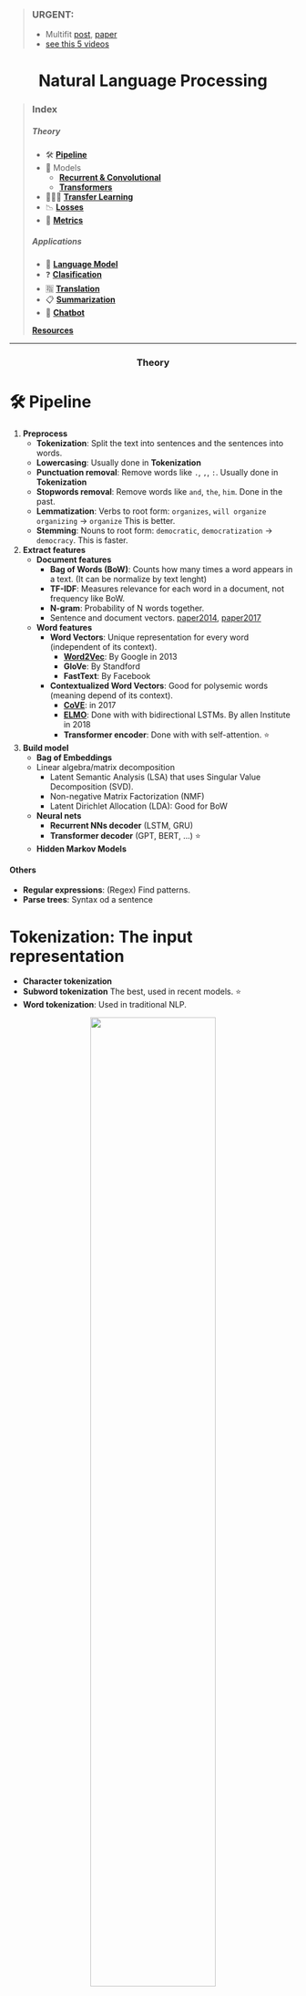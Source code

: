 > ### URGENT:
> - Multifit [post](http://nlp.fast.ai/classification/2019/09/10/multifit.html), [paper](https://arxiv.org/abs/1909.04761)
> - [see this 5 videos](https://www.youtube.com/playlist?list=PLIG2x2RJ_4LTF-IIu7-J3y_yg8LRe1WZq)


<h1 align="center">Natural Language Processing</h1>

> ### Index
>
> ##### Theory
> 
> - 🛠 [**Pipeline**](#-pipeline)
> - 🔮 Models
>   - [**Recurrent & Convolutional**](#-recurrent--convolutional-models)
>   - [**Transformers**](#-transformers-models)
> - 👨🏻‍🏫 [**Transfer Learning**](#-pipeline)
> - 📉 [**Losses**](#-losses)
> - 📏 [**Metrics**](#-metrics)
>
> ##### Applications
>
> - 🔮 [**Language Model**](#-language-model)
> - ❓ [**Clasification**](#-clasification)
> - 🈯 [**Translation**](#-translation)
> - 📋 [**Summarization**](#-summarization)
> - 🤖 [**Chatbot**](#-chatbot)
>
> [**Resources**](#resources)

---

<h3 align="center">Theory</h3>


# 🛠 Pipeline

1. **Preprocess**
   - **Tokenization**: Split the text into sentences and the sentences into words.
   - **Lowercasing**: Usually done in **Tokenization**
   - **Punctuation removal**: Remove words like `.`, `,`, `:`. Usually done in **Tokenization**
   - **Stopwords removal**: Remove words like `and`, `the`, `him`. Done in the past. 
   - **Lemmatization**: Verbs to root form: `organizes`, `will organize` `organizing` → `organize` This is better.
   - **Stemming**: Nouns to root form: `democratic`, `democratization` → `democracy`. This is faster.
2. **Extract features**
   - **Document features**
     - **Bag of Words (BoW)**: Counts how many times a word appears in a text. (It can be normalize by text lenght)
     - **TF-IDF**: Measures relevance for each word in a document, not frequency like BoW.
     - **N-gram**: Probability of N words together.
     - Sentence and document vectors. [paper2014](https://arxiv.org/abs/1405.4053), [paper2017](https://arxiv.org/abs/1705.02364)
   - **Word features**
     - **Word Vectors**: Unique representation for every word (independent of its context).
       - [**Word2Vec**](https://arxiv.org/abs/1310.4546): By Google in 2013
       - **GloVe**: By Standford
       - **FastText**: By Facebook
     - **Contextualized Word Vectors**: Good for polysemic words (meaning depend of its context).
       - [**CoVE**](https://arxiv.org/abs/1708.00107): in 2017
       - [**ELMO**](https://arxiv.org/abs/1802.05365): Done with with bidirectional LSTMs. By allen Institute in 2018
       - **Transformer encoder**:  Done with with self-attention. ⭐
3. **Build model**
   - **Bag of Embeddings**
   - Linear algebra/matrix decomposition
     - Latent Semantic Analysis (LSA) that uses Singular Value Decomposition (SVD).
     - Non-negative Matrix Factorization (NMF)
     - Latent Dirichlet Allocation (LDA): Good for BoW
   - **Neural nets**
     - **Recurrent NNs decoder** (LSTM, GRU)
     - **Transformer decoder** (GPT, BERT, ...) ⭐
   - **Hidden Markov Models**


#### Others
- **Regular expressions**: (Regex) Find patterns.
- **Parse trees**: Syntax od a sentence


# Tokenization: The input representation

- **Character tokenization**
- **Subword tokenization** The best, used in recent models. ⭐
- **Word tokenization**: Used in traditional NLP.
  
<p align="center"><img width="66%" src="img/tokenization.png" /></p>

### [Subword tokenization](https://medium.com/@makcedward/how-subword-helps-on-your-nlp-model-83dd1b836f46) 
- [**Byte Pair Encoding (BPE)**](https://arxiv.org/abs/1508.07909): Used in GPT-2 (2015)
- [**WordPiece**](https://arxiv.org/abs/1609.08144): Used in BERT (2016)
- [**Unigram Language Model**](https://arxiv.org/abs/1804.10959): (2018)
- [**SentencePiece**](https://arxiv.org/abs/1808.06226): (2018)

<p align="center"><img width="90%" src="img/bpe_tokenization.png" /></p>
<p align="center"><b>BPE</b> tokenization of the word <i>_subwords</i></p>

# N-gram
Probability of N words together. Read [this](https://deepai.org/machine-learning-glossary-and-terms/n-gram).

<p align="center"><img width="66%" src="img/ngrams.png" /></p>

> ### Example
> Toy corpus:
> - `<start>` `I` `like` `apples` `<end>`
> - `<start>` `I` `like`  `oranges` `<end>`
> - `<start>` `I` `do` `not` `like` `broccoli` `<end>`
>
> Then:
> - P(`<start> I like`) = P(`I` | `<start>`) * P(`like` | `I`) = 1 * 0.66 = 0.66
> - P(`<start> I like apples`) = P(`I` | `<start>`) * P(`like` | `I`) * P(`apples` | `like`) = 1 * 0.66 * 0.5 = 0.33
 
 
# 🔮 Recurrent & Convolutional models

- **RNN**: Recurrent Nets. No parallel tokens ☹️
  - **GRU**
  - **LSTM**
    - AWD-LSTM: regular LSTM with tuned dropout hyper-parameters.
- **CNN**: Convolutional Nets. Parallel tokens 🙂
  - [Lightweight & Dynamic Convs](https://arxiv.org/abs/1901.10430)
  - [**QRNN**](https://arxiv.org/abs/1611.01576): Quasi-Recurrent Net. Used in MultiFiT

<p align="center"><img width="90%" src="img/qrnn.png" /></p>

- Tricks
  - Teacher forcing: Feed to the decoder the correct previous word, insted of the predicted previous word (at the beggining of training)
  - Attention: Learns weights to perform a weighted average of the words embeddings.



# 🔮 Transformers models

|              | Self-Attention</br>(Transformer Encoder) | Masked Self-Attention</br>(Transformer Decoder) |
|--------------|------------------------------------------|------------------------------------------|
|              | <img width="200" src="img/encoder.png"/> | <img width="200" src="img/decoder.png"/> |
| Advantage    | Context on both sides                    | Auto-Regression                          |
| Pretraining  | Bidirectional LM (better)                | Unidirectional LM                        |
| Examples     | **BERT**                                 | **GPT**, **GPT-2**                       |
| Applications | **Clasification**                        | **Text generation**                      |

> #### Notes
> - **Auto-Regression** is when the final output token becomes input.
> - **Original transformer** combines both encoder and decoder, (is the only transformer doing this).
> - **Transformer-XL** is a recurrent transformer decoder.
> - **XLNet** has both Context on both sides and Auto-Regression.


### [ALL Transformers](https://github.com/thunlp/PLMpapers)

![models](img/models.jpg)

> ### 🤗 [Huggingface transformers](https://github.com/huggingface/transformers) 
> Is a package with pretrained transformers models (PyTorch & Tensorflow). Check their [paper](https://arxiv.org/abs/1910.03771)

| Model                                                 | Creator   | Date      | Breif description                   | 🤗 |
|:-----------------------------------------------------:|:---------:|:---------:|-------------------------------------|:--:|
| [**1st Transfor.**](https://arxiv.org/abs/1706.03762) | Google    | Jun. 2017 | Transforer encoder & decoder        |    |
| [**ULMFiT**](https://arxiv.org/abs/1801.06146)        | Fast.ai   | Jan. 2018 | Regular LSTM                        |    |
| [**ELMo**](https://arxiv.org/abs/1802.05365)          | AllenNLP  | Feb. 2018 | Bidirectional LSTM                  |    |
| **GPT**                                               | OpenAI    | Jun. 2018 | Transformer decoder on LM           | ✔  |
| [**BERT**](https://arxiv.org/abs/1810.04805)          | Google    | Oct. 2018 | Transformer encoder on MLM (& NSP)  | ✔  |
| [**TransformerXL**](https://arxiv.org/abs/1901.02860) | Google    | Jan. 2019 | Recurrent transformer decoder       | ✔  |
| [**XLM/mBERT**](https://arxiv.org/abs/1901.07291)     | Facebook  | Jan. 2019 | Multilingual LM                     | ✔  |
| **Transf. ELMo**                                      | AllenNLP  | Jan. 2019 |                                     |    |
| **GPT-2**                                             | OpenAI    | Feb. 2019 | Good text generation                | ✔  |
| [**ERNIE**](https://arxiv.org/abs/1904.09223)         | Baidu     | Apr. 2019 |                                     |    |
| [**ERNIE**](https://arxiv.org/abs/1905.07129)         | Tsinghua  | May. 2019 | Transformer with Knowledge Graph    |    |
| [**XLNet**](https://arxiv.org/abs/1906.08237)         | Google    | Jun. 2019 | BERT + Transformer-XL               | ✔ |
| [**RoBERTa**](https://arxiv.org/abs/1907.11692)       | Facebook  | Jul. 2019 | BERT without NSP                    | ✔ |
| **DistilBERT**                                        | Hug. Face | Aug. 2019 | Compressed BERT                     | ✔ |
| [**MiniBERT**](https://arxiv.org/abs/1909.00100)      | Google    | Aug. 2019 | Compressed BERT                     |   |
| [**MultiFiT**](https://arxiv.org/abs/1909.04761)      | Fast.ai   | Sep. 2019 | Multi-lingual ULMFiT                |   |
| [**MegatronLM**](https://arxiv.org/abs/1909.08053)    | Nvidia    | Sep. 2019 | Big models with parallel training   |   |
| [**ALBERT**](https://openreview.net/pdf?id=H1eA7AEtvS) | Google   | Sep. 2019 | Parameter reduction on BERT         |   |
| [**CTRL**](https://arxiv.org/abs/1909.05858)          | Salesforce| Sep. 2019 | Controllable text generation        | ✔ |
| **DistilGPT-2**                                       | Hug. Face | Oct. 2019 | Compressed GPT-2                    | ✔ |



| Model              | 2L  | 3L  | 6L  | 12L  | 18L  | 24L  | 36L  |  48L  |  54L  |  72L  |
|:------------------:|:---:|:---:|:---:|:----:|:----:|:----:|:----:|:-----:|:-----:|:-----:|
| **1st Transformer**|     |     |     | yes  |      |      |      |       |       |       |
| **ULMFiT**         |     | yes |     |      |      |      |      |       |       |       |
| **ELMo**           | yes |     |     |      |      |      |      |       |       |       |
| **GPT**            |     |     |     | 110M |      |      |      |       |       |       |
| **BERT**           |     |     |     | 110M |      | 340M |      |       |       |       |
| **Transformer-XL** |     |     |     |      | 257M |      |      |       |       |       |
| **XLM/mBERT**      |     |     | Yes | Yes  |      |      |      |       |       |       |
| **Transf. ELMo**   |     |     |     |      |      |      |      |       |       |       |
| **GPT-2**          |     |     |     | 117M |      | 345M | 762M | 1542M |       |       |
| **ERNIE**          |     |     | Yes |      |      |      |      |       |       |       |
| **XLNet**:         |     |     |     | 110M |      | 340M |      |       |       |       |
| **RoBERTa**        |     |     |     | 125M |      | 355M |      |       |       |       |
| **MegatronLM**     |     |     |     |      |      | 355M |      |       | 2500M | 8300M |
| **DistilBERT**     |     |     | 66M |      |      |      |      |       |       |       |
| **MiniBERT**       |     | Yes |     |      |      |      |      |       |       |       |
| **ALBERT**         |     |     |     |      |      |      |      |       |       |       |
| **CTRL**           |     |     |     |      |      |      |      | 1630M |       |       |
| **DistilGPT-2**    |     |     | 82M |      |      |      |      |       |       |       |
  
  
- **Attention**: (Aug 2015)
  - Allows the network to refer back to the input sequence, instead of forcing it to encode all information into ane fixed-lenght vector.
  - Paper: [Effective Approaches to Attention-based Neural Machine Translation](https://arxiv.org/abs/1508.04025)
  - [blog](https://jalammar.github.io/visualizing-neural-machine-translation-mechanics-of-seq2seq-models-with-attention/)
  - [attention and memory](http://www.wildml.com/2016/01/attention-and-memory-in-deep-learning-and-nlp/)
- **1st Transformer**: (Google AI, jun. 2017)
  - Introduces the transformer architecture: Encoder with self-attention, and decoder with attention.
  - Surpassed RNN's State of the Art
  - Paper: [Attention Is All You Need](https://arxiv.org/abs/1706.03762)
  - [blog](https://jalammar.github.io/illustrated-transformer).
- **ULMFiT**: (Fast.ai, Jan. 2018)
  - Regular LSTM Encoder-Decoder architecture with no attention.
  - Introduces the idea of transfer-learning in NLP:
    1. Take a trained tanguge model: Predict wich word comes next. Trained with Wikipedia corpus for example (Wikitext 103).
    2. Retrain it with your corpus data
    3. Train your task (classification, etc.)
  - Paper: [Universal Language Model Fine-tuning for Text Classification](https://arxiv.org/abs/1801.06146)
- **ELMo**: (AllenNLP, Feb. 2018)
  - Context-aware embedding = better representation. Useful for synonyms.
  - Made with bidirectional LSTMs trained on a language modeling (LM) objective.
  - Parameters: 94 millions
  - Paper: [Deep contextualized word representations](https://arxiv.org/abs/1802.05365)
  - [site](https://allennlp.org/elmo).
- **GPT**: (OpenAI, Jun. 2018)
  - Made with transformer trained on a language modeling (LM) objective.
  - Same as transformer, but with transfer-learning for ther NLP tasks.
  - First train the decoder for language modelling with unsupervised text, and then train other NLP task.
  - Parameters: 110 millions
  - Paper: [Improving Language Understanding by Generative Pre-Training](https://s3-us-west-2.amazonaws.com/openai-assets/research-covers/language-unsupervised/language_understanding_paper.pdf)
  - [*site*](https://blog.openai.com/language-unsupervised/), [*code*](https://github.com/openai/finetune-transformer-lm).
- **BERT**: (Google AI, oct. 2018)
  - Bi-directional training of transformer:
    - Replaces language modeling objective with "masked language modeling".
    - Words in a sentence are randomly erased and replaced with a special token ("masked").
    - Then, a transformer is used to generate a prediction for the masked word based on the unmasked words surrounding it, both to the left and right.
  - Parameters:
    - BERT-Base: 110 millions
    - BERT-Large: 340 millions
  - Paper: [BERT: Pre-training of Deep Bidirectional Transformers for Language Understanding](https://arxiv.org/abs/1810.04805)
  - [Official code](https://github.com/google-research/bert)
  - [blog](http://jalammar.github.io/illustrated-bert)
  - [fastai alumn blog](https://medium.com/huggingface/multi-label-text-classification-using-bert-the-mighty-transformer-69714fa3fb3d)
  - [blog3](http://mlexplained.com/2019/01/07/paper-dissected-bert-pre-training-of-deep-bidirectional-transformers-for-language-understanding-explained/)
  - [slides](https://nlp.stanford.edu/seminar/details/jdevlin.pdf)
- **Transformer-XL**: (Google/CMU, Jan. 2019)
  - Learning long-term dependencies
  - Resolved Transformer's Context-Fragmentation
  - Outperforms BERT in LM
  - Paper: [Transformer-XL: Attentive Language Models Beyond a Fixed-Length Context](https://arxiv.org/abs/1901.02860)
  - [blog](https://medium.com/dair-ai/a-light-introduction-to-transformer-xl-be5737feb13)
  - [google blog](https://ai.googleblog.com/2019/01/transformer-xl-unleashing-potential-of.html)
  - [code](https://github.com/kimiyoung/transformer-xl).
- **XLM/mBERT**: (Facebook, Jan. 2019)
  - Multilingual Language Model (100 languages)
  - SOTA on cross-lingual classification and machine translation
  - Parameters: 665 millions
  - Paper: [Cross-lingual Language Model Pretraining](https://arxiv.org/abs/1901.07291)
  - [code](https://github.com/facebookresearch/XLM/)
  - [blog](https://towardsdatascience.com/xlm-enhancing-bert-for-cross-lingual-language-model-5aeed9e6f14b)
- **Transformer ELMo**: (AllenNLP, Jan. 2019)
  - Parameters: 465 millions
- **GPT-2**: (OpenAI, Feb. 2019)
  - Zero-Shot task learning
  - Coherent paragraphs of generated text
  - Parameters: 1500 millions
  - [Site](https://blog.openai.com/better-language-models/)
  - Paper: [Language Models are Unsupervised Multitask Learners](https://d4mucfpksywv.cloudfront.net/better-language-models/language_models_are_unsupervised_multitask_learners.pdf)
- **ERNIE** (Baidu research, Apr. 2019)
  - World-aware, Structure-aware, and Semantic-aware tasks
  - Continual pre-training
  - Paper: [ERNIE: Enhanced Representation through Knowledge Integration](https://arxiv.org/abs/1904.09223)
- **XLNet**: (Google/CMU, Jun. 2019)
  - Auto-Regressive methods for LM
  - Best both BERT + Transformer-XL
  - Parameters: 340 millions
  - Paper: [XLNet: Generalized Autoregressive Pretraining for Language Understanding](https://arxiv.org/abs/1906.08237)
  - [code](https://github.com/zihangdai/xlnet/)
- **RoBERTa** (Facebook, Jul. 2019)
  - Facebook's improvement over BERT
  - Optimized BERT's training process and hyperparameters
  - Parameters:
    - RoBERTa-Base: 125 millions
    - RoBERTa-Large: 355 millions
  - Trained on 160GB of text
  - Paper [RoBERTa: A Robustly Optimized BERT Pretraining Approach](https://arxiv.org/abs/1907.11692)
  

## Transformer architecture

#### Transformer input
1. **Tokenizer**: Create subword tokens. Methods: BPE...
2. **Embedding**: Create vectors for each token. Sum of:
   - **Token Embedding**
   - **Positional Encoding**: Information about tokens order (e.g. sinusoidal function).
3. Dropout

#### Transformer blocks (6, 12, 24,...)
1. Normalization
2. **Multi-head attention** layer (with a **left-to-right attention mask**)
   - Each attention head uses self attention to process each token input conditioned on the other input tokens.
   - Left-to-right attention mask ensures that only attends to the positions that precede it to the left.
3. Normalization
4. **Feed forward** layers:
   1. Linear H→4H
   2. GeLU activation func
   3. Linear 4H→H

#### Transformer output
1. Normalization
2. Output embedding
3. Softmax
4. Label smothing: Ground truth -> 90% the correct word, and the rest 10% divided on the other words.


- Lowest layers: morphology
- Middle layers: syntax
- Highest layers: Task-specific semantics



# 👨🏻‍🏫 Transfer Learning

| Step  | Task                           | Data                                  | Who do this?           |
|:-----:|--------------------------------|---------------------------------------|------------------------|
| **1** | **Language Model Pretraining** | 📚 Lot of text corpus (eg. Wikipedia) | 🏭 Google or Facebook |
| **2** | **Language Model Finetunning** | 📗 Only you domain text corpus        | 💻 You                |
| **3** | **Your supervised task**       | 📗🏷️ You labeled domain text          | 💻 You                |

<p align="center"><img width="66%" src="img/transfer.png" /></p>

# 📉 Losses

- **Language modeling**: we project the hidden-state on the word embedding matrix to get logits and apply a cross-entropy loss on the portion of the target corresponding to the gold reply.
- **Next-sentence prediction**: we pass the hidden-state of the last token (the end-of-sequence token) through a linear layer to get a score and apply a cross-entropy loss to classify correctly a gold answer among distractors.

 
 
# 📏 Metrics

| Score          | For what?       | Description                                               | Interpretation         |
|:--------------:|:---------------:|-----------------------------------------------------------|------------------------|
| **Perplexity** | **LM**          |                                                           | The lower the better.  |
| **GLUE**       | **NLU**         | An avergae of different scores                            |                        |
| **BLEU**       | **Translation** | Compare generated with reference sentences (N-gram)       | The higher the better. |

> #### BLEU limitation
> "He ate the apple" & "He ate the potato" has the same BLEU score.
> 
> [BLEU at your own risk](https://towardsdatascience.com/evaluating-text-output-in-nlp-bleu-at-your-own-risk-e8609665a213)








---
<h3 align="center">Applications</h3>


| Application                           | Description                                                               | Type |
|---------------------------------------|---------------------------------------------------------------------------|------|
| 🏷️ **Part-of-speech tagging (POS)**   | Identify nouns, verbs, adjectives, etc. (aka Parsing).                    | 🔤 |
| 📍 **Named entity recognition (NER)** | Identify names, organizations, locations, medical codes, etc.             | 🔤 |
| 👦🏻❓ **Coreference Resolution**       | Identify several ocuurences on the same person/objet like he, she         | 🔤 |
| 🔍 **Text categorization**            | Identify topics present in a text (sports, politics, etc).                | 🔤 |
| ❓ **Question answering**             | Answer questions of a given text (SQuAD, DROP dataset).                    | 💭 |
| 👍🏼 👎🏼 **Sentiment analysis**          | Possitive or negative comment/review classification.                       | 💭 |
| 🔮 **Language Modeling (LM)**          | Predict the next word. Unupervised.                                       | 💭 |
| 🔮 **Masked Language Modeling (MLM)**  | Predict the omitted words. Unupervised.                                   | 💭 |
| 📗→📄 **Summarization**                | Crate a short version of a text.                                          | 💭 |
| 🈯→🆗 **Translation**                 | Translate into a different language.                                      | 💭 |
| 🆓→🆒 **Chatbot**                     | Interact in a conversation.                                               | 💭 |
| 💁🏻→🔠 **Speech recognition**          | Speech to text. See [AUDIO](/AUDIO.md) cheatsheet.                        | 🗣️ |
| 🔠→💁🏻 **Speech generation**           | Text to speech. See [AUDIO](/AUDIO.md) cheatsheet.                        | 🗣️ |

- 🔤: Natural Language Processing (NLP)
- 💭: Natural Language Understanding (NLU)
- 🗣️: Speech and sound (speak and listen)



# 🈯 Translation
<p align="center"><img width="80%" src="img/translation.png" /></p>

# 📋 Summarization
<p align="center"><img width="80%" src="img/summarization.png" /></p>

# 🤖 Chatbot

> ### [Huggingface SotA chatbot](https://medium.com/huggingface/how-to-build-a-state-of-the-art-conversational-ai-with-transfer-learning-2d818ac26313)


Model backbone: Transformer decoder like **GPT** or **GPT2** (pretrained for LM).

### Input data
1. **Persona**: One or several personality sentences. (BLUE)
2. **History**: The history of the dialog. (PINK)
3. **Reply**: The tokens of the current answer. (GREEN)
![](img/chatbot1.png)

### Embeddings
- **Word embedding**: Information about word semantics.
- **Position embedding**: Information about word order.
- **Segment embedding**: nformation about type (personality, history or reply).
![](img/chatbot2.png)

### Double Heads Model for multi-task loss
- One head for language modeling loss.
- Other head for next-sentence classification loss.
![](img/chatbot3.png)

---




  
# References

- **TO-DO read**:
  - Read [NLP, Recent Trends](https://medium.com/dair-ai/deep-learning-for-nlp-an-overview-of-recent-trends-d0d8f40a776d) (August 2019) ⭐
  - Read [MASS](https://www.microsoft.com/en-us/research/blog/introducing-mass-a-pre-training-method-that-outperforms-bert-and-gpt-in-sequence-to-sequence-language-generation-tasks): transfer learning in translation for transformers?
  - Read [CNNs better than attention](https://arxiv.org/abs/1901.10430)
- **Modern NLP**
  - [NLP-progress](https://nlpprogress.com)
  - [NLP Overview](https://nlpoverview.com)
  - [NLP infographic](https://www.analyticsvidhya.com/blog/2019/08/complete-list-important-frameworks-nlp/)
  - [Modern NLP into Practice](https://t.co/SiaZryiO6O?amp=1) → [twit thread](https://twitter.com/joelgrus/status/1171783769495179264)
- **Courses**
  - Fast.ai NLP course: [playlist](https://www.youtube.com/playlist?list=PLtmWHNX-gukKocXQOkQjuVxglSDYWsSh9)
  - [spaCy course](https://course.spacy.io)
- **Transformers**
  - [The Illustrated Transformer](https://jalammar.github.io/illustrated-transformer) (June 2018)
  - [The Illustrated BERT & ELMo](https://jalammar.github.io/illustrated-bert)        (December 2018)
  - [The Illustrated GPT-2](https://jalammar.github.io/illustrated-gpt2)              (August 2019) ⭐
  - [Best Transformers explanation](http://www.peterbloem.nl/blog/transformers)       (August 2019) ⭐
  - **BERT**:
    - [Huggingface](https://medium.com/huggingface/multi-label-text-classification-using-bert-the-mighty-transformer-69714fa3fb3d)
    - [Mlexplained](http://mlexplained.com/2019/01/07/paper-dissected-bert-pre-training-of-deep-bidirectional-transformers-for-language-understanding-explained/)
    - [Slides](https://nlp.stanford.edu/seminar/details/jdevlin.pdf)
    - [BERT summary](https://www.lyrn.ai/2018/11/07/explained-bert-state-of-the-art-language-model-for-nlp)
    - [BERT, RoBERTa, DistilBERT, XLNet. Which one to use?](https://www.kdnuggets.com/2019/09/bert-roberta-distilbert-xlnet-one-use.html)
    - [BETO: Spanish BERT](https://medium.com/dair-ai/beto-spanish-bert-420e4860d2c6)
  - [From Attention in Transformers to Dynamic Routing in Capsule Nets](https://staff.fnwi.uva.nl/s.abnar/?p=108)
  - [DistilBERT model by huggingface](https://medium.com/huggingface/distilbert-8cf3380435b5)
- **Transfer Learning** in NLP by Sebastian Ruder
  - [Blog](http://ruder.io/state-of-transfer-learning-in-nlp)
  - [Slides](http://tiny.cc/NAACLTransfer) ⭐
  - [Notebook: from scratch pytorch](http://tiny.cc/NAACLTransferColab) ⭐⭐
  - [Notebook2: pytorch-transformers + Fast.ai](https://github.com/DavidykZhao/Pytorch_transformers_Fastai/blob/master/Pytorch_transformers_Fastai.ipynb) ⭐⭐
  - [Code](http://tiny.cc/NAACLTransferCode) (Github)
  - [Video](https://www.youtube.com/watch?v=hNPwRPg9BrQ&t=1486s)
  - [NLP transfer learning libraries](https://twitter.com/seb_ruder/status/1172607702884933633)
- [Hardvard NLP papers](http://nlp.seas.harvard.edu/papers)
- [Sebastian Ruder webpage](http://ruder.io)
- [7 NLP libraries](https://medium.com/microsoftazure/7-amazing-open-source-nlp-tools-to-try-with-notebooks-in-2019-c9eec058d9f1)
- [spaCy blog](https://explosion.ai/blog)
- [Attention and Memory](http://www.wildml.com/2016/01/attention-and-memory-in-deep-learning-and-nlp/)
- Fast.ai NLP Videos
  1. [What is NLP?](https://youtu.be/cce8ntxP_XI) ✔
  2. [Topic Modeling with SVD & NMF](https://youtu.be/tG3pUwmGjsc)
  3. [Topic Modeling & SVD revisited](https://youtu.be/lRZ4aMaXPBI)
  4. [Sentiment Classification with Naive Bayes](https://youtu.be/hp2ipC5pW4I)
  5. [Sentiment Classification with Naive Bayes & Logistic Regression, contd.](https://youtu.be/dt7sArnLo1g)
  6. [Derivation of Naive Bayes & Numerical Stability](https://youtu.be/z8-Tbrg1-rE)
  7. [Revisiting Naive Bayes, and Regex](https://youtu.be/Q1zLqfnEXdw)
  8. [Intro to Language Modeling](https://youtu.be/PNNHaQUQqW8)
  9. [Transfer learning](https://youtu.be/5gCQvuznKn0)
  10. [ULMFit for non-English Languages](https://youtu.be/MDX_x6rKXAs)
  11. [Understanding RNNs](https://youtu.be/l1rlFh0PmZw)
  12. [Seq2Seq Translation](https://youtu.be/IfsjMg4fLWQ)
  13. [Word embeddings quantify 100 years of gender & ethnic stereotypes](https://youtu.be/boxV8Od4jqQ)
  14. [Text generation algorithms](https://youtu.be/3oEb_fFmPnY)
  15. [Implementing a GRU](https://youtu.be/Bl6WVj6wQaE)
  16. [Algorithmic Bias](https://youtu.be/pThqge9QDn8)
  17. [Introduction to the Transformer](https://youtu.be/AFkGPmU16QA) ✔
  18. [The Transformer for language translation](https://youtu.be/KzfyftiH7R8) ✔
  19. [What you need to know about Disinformation](https://youtu.be/vbva2RN-rbQ)
